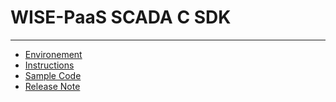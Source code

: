 # WISE-PaaS SCADA C SDK

---
* [Environement](c-sdk/environement.md)
* [Instructions](c-sdk/instruction.md)
* [Sample Code](c-sdk/sample-code.md)
* [Release Note](c-sdk/release-note.md)


